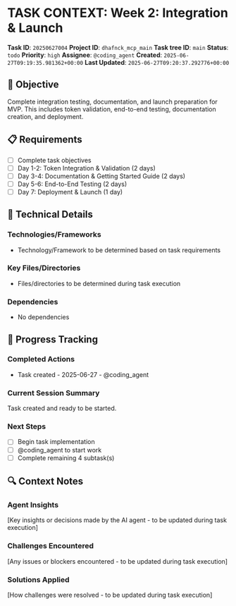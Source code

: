 # TASK CONTEXT: Week 2: Integration & Launch

**Task ID**: `20250627004`
**Project ID**: `dhafnck_mcp_main`
**Task tree ID**: `main`
**Status**: `todo`
**Priority**: `high`
**Assignee**: `@coding_agent`
**Created**: `2025-06-27T09:19:35.981362+00:00`
**Last Updated**: `2025-06-27T09:20:37.292776+00:00`

## 🎯 Objective
Complete integration testing, documentation, and launch preparation for MVP. This includes token validation, end-to-end testing, documentation creation, and deployment.

## 📋 Requirements
- [ ] Complete task objectives
- [ ] Day 1-2: Token Integration & Validation (2 days)
- [ ] Day 3-4: Documentation & Getting Started Guide (2 days)
- [ ] Day 5-6: End-to-End Testing (2 days)
- [ ] Day 7: Deployment & Launch (1 day)

## 🔧 Technical Details
### Technologies/Frameworks
- Technology/Framework to be determined based on task requirements

### Key Files/Directories
- Files/directories to be determined during task execution

### Dependencies
- No dependencies

## 🚀 Progress Tracking
### Completed Actions
- Task created - 2025-06-27 - @coding_agent

### Current Session Summary
Task created and ready to be started.

### Next Steps
- [ ] Begin task implementation
- [ ] @coding_agent to start work
- [ ] Complete remaining 4 subtask(s)

## 🔍 Context Notes
### Agent Insights
[Key insights or decisions made by the AI agent - to be updated during task execution]

### Challenges Encountered
[Any issues or blockers encountered - to be updated during task execution]

### Solutions Applied
[How challenges were resolved - to be updated during task execution]
